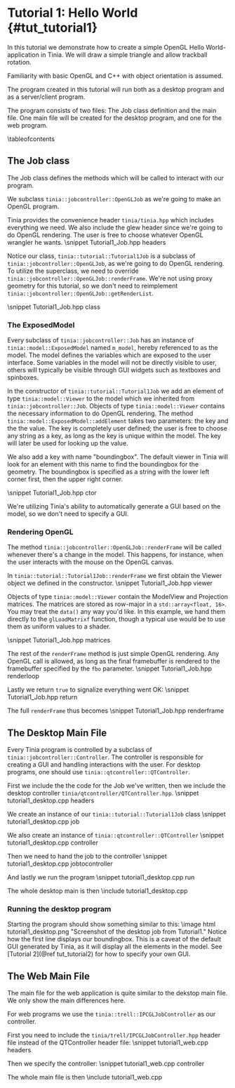 Tutorial 1: Hello World {#tut_tutorial1}
===

In this tutorial we demonstrate how to create a simple OpenGL Hello World-application
in Tinia. We will draw a simple triangle and allow trackball rotation.

Familiarity with basic OpenGL and C++ with object orientation is assumed.

The program created in this tutorial will run both as a desktop program and as a
server/client program.

The program consists of two files: The Job class definition and the main file. One
main file will be created for the desktop program, and one for the web program.

\tableofcontents

The Job class
---
The Job class defines the methods which will be called to interact with our program.

We subclass `tinia::jobcontroller::OpenGLJob` as we're going to make an OpenGL program.

Tinia provides the convenience header `tinia/tinia.hpp` which includes everything we need. We also include
the glew header since we're going to do OpenGL rendering. The user is free to choose whatever OpenGL wrangler
he wants.
\snippet Tutorial1_Job.hpp headers

Notice our class, `tinia::tutorial::Tutorial1Job` is a subclass of `tinia::jobcontroller::OpenGLJob`,
as we're going to do OpenGL rendering.
To utilize the superclass, we need to override `tinia::jobcontroller::OpenGLJob::renderFrame`. We're
not using proxy geometry for this tutorial, so we don't need to reimplement `tinia::jobcontroller::OpenGLJob::getRenderList`.

\snippet Tutorial1_Job.hpp class

### The ExposedModel

Every subclass of `tinia::jobcontroller::Job` has an instance of `tinia::model::ExposedModel` named `m_model`,
hereby referenced to as the model. The model defines the variables which are exposed to the user interface.
Some variables in the model will not be directly visible to user, others will typically be visible through
GUI widgets such as textboxes and spinboxes.

In the constructor of `tinia::tutorial::Tutorial1Job` we add an element of type `tinia::model::Viewer`
to the model which we inherited from `tinia::jobcontroller::Job`. Objects of type `tinia::model::Viewer` contains the
necessary information to do OpenGL rendering. The method `tinia::model::ExposedModel::addElement` takes two parameters:
the key and the the value. The key is completely user defined; the user is free to choose any string as a key, as long as the
key is unique within the model. The key will later be used for looking up the value.

We also add a key with name "boundingbox". The default viewer in Tinia will look for an element with this name to find the
boundingbox for the geometry. The boundingbox is specified as a string with the lower left corner first, then the upper right corner.

\snippet Tutorial1_Job.hpp ctor

We're utilizing Tinia's ability to automatically generate a GUI based on the model, so we don't need
to specify a GUI.

### Rendering OpenGL

The method `tinia::jobcontroller::OpenGLJob::renderFrame` will be called whenever there's a change in the model.
This happens, for instance, when the user interacts with the mouse on the OpenGL canvas.

In `tinia::tutorial::Tutorial1Job::renderFrame` we first obtain the Viewer object we defined in the constructor.
\snippet Tutorial1_Job.hpp viewer

Objects of type `tinia::model::Viewer` contain the ModelView and Projection matrices. The matrices are stored as row-major in a `std::array<float, 16>`.
You may treat the `data()` any way you'd like. In this example, we hand them directly to the `glLoadMatrixf` function, though a typical use would be to use
them as uniform values to a shader.

\snippet Tutorial1_Job.hpp matrices

The rest of the `renderFrame` method is just simple OpenGL rendering. Any OpenGL call is allowed,
as long as the final framebuffer is rendered to the framebuffer specified by the `fbo` parameter.
\snippet Tutorial1_Job.hpp renderloop

Lastly we return `true` to signalize everything went OK:
\snippet Tutorial1_Job.hpp return

The full `renderFrame` thus becomes
\snippet Tutorial1_Job.hpp renderframe

The Desktop Main File
---
Every Tinia program is controlled by a subclass of `tinia::jobcontroller::Controller`. The controller is responsible
for creating a GUI and handling interactions with the user. For desktop programs, one should use `tinia::qtcontroller::QTController`.

First we include the the code for the Job we've written, then we include the desktop controller `tinia/qtcontroller/QTController.hpp`.
\snippet tutorial1_desktop.cpp headers

We create an instance of our `tinia::tutorial::Tutorial1Job` class
\snippet tutorial1_desktop.cpp job

We also create an instance of `tinia::qtcontroller::QTController`
\snippet tutorial1_desktop.cpp controller

Then we need to hand the job to the controller
\snippet tutorial1_desktop.cpp jobtocontroller

And lastly we run the program
\snippet tutorial1_desktop.cpp run

The whole desktop main is then
\include tutorial1_desktop.cpp

### Running the desktop program
Starting the program should show something similar to this:
\image html tutorial1_desktop.png "Screenshot of the desktop job from Tutorial1."
Notice how the first line displays our boundingbox. This is a caveat of the default GUI generated by
Tinia, as it will display all the elements in the model. See [Tutorial 2](@ref tut_tutorial2) for how to specify your own GUI.

The Web Main File
---
The main file for the web application is quite similar to the dekstop main file. We only show the main differences here.

For web programs we use the `tinia::trell::IPCGLJobController` as our controller.

First you need to include the `tinia/trell/IPCGLJobController.hpp` header file instead of the QTController header file:
\snippet tutorial1_web.cpp headers

Then we specify the controller:
\snippet tutorial1_web.cpp controller

The whole main file is then
\include tutorial1_web.cpp
